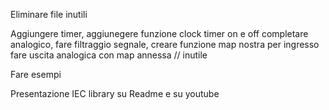 Eliminare file inutili 


Aggiungere timer, aggiunegere funzione clock timer on e off
completare analogico, fare filtraggio segnale, creare funzione map nostra per ingresso
fare uscita analogica con map annessa // inutile

Fare esempi

Presentazione IEC library su Readme e su youtube
